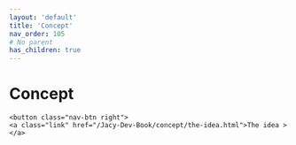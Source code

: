 ```yaml
---
layout: 'default'
title: 'Concept'
nav_order: 105
# No parent
has_children: true
---
```


# Concept
<div class="nav-btn-block">
    
    <button class="nav-btn right">
    <a class="link" href="/Jacy-Dev-Book/concept/the-idea.html">The idea ></a>
</button>

</div>
